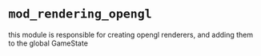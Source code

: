 # `mod_rendering_opengl`

this module is responsible for creating opengl renderers, and adding them to the global GameState

